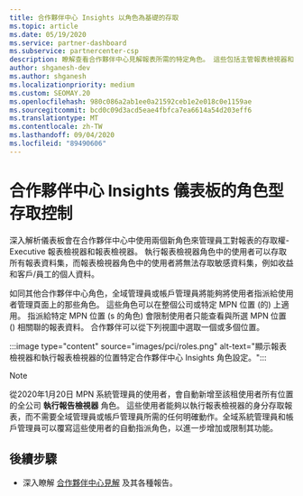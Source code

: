 ```yaml
---
title: 合作夥伴中心 Insights 以角色為基礎的存取
ms.topic: article
ms.date: 05/19/2020
ms.service: partner-dashboard
ms.subservice: partnercenter-csp
description: 瞭解查看合作夥伴中心見解報表所需的特定角色。 這些包括主管報表檢視器和報表檢視器的角色。
author: shganesh-dev
ms.author: shganesh
ms.localizationpriority: medium
ms.custom: SEOMAY.20
ms.openlocfilehash: 980c086a2ab1ee0a21592ceb1e2e018c0e1159ae
ms.sourcegitcommit: bcd0c09d3acd5eae4fbfca7ea6614a54d203eff6
ms.translationtype: MT
ms.contentlocale: zh-TW
ms.lasthandoff: 09/04/2020
ms.locfileid: "89490606"
---
```

# <a name="role-based-access-control-to-the-partner-center-insights-dashboard"></a>合作夥伴中心 Insights 儀表板的角色型存取控制

深入解析儀表板會在合作夥伴中心中使用兩個新角色來管理員工對報表的存取權-Executive 報表檢視器和報表檢視器。  執行報表檢視器角色中的使用者可以存取所有報表資料集，而報表檢視器角色中的使用者將無法存取敏感資料集，例如收益和客戶/員工的個人資料。  

如同其他合作夥伴中心角色，全域管理員或帳戶管理員將能夠將使用者指派給使用者管理頁面上的那些角色。 這些角色可以在整個公司或特定 MPN 位置 (的) 上適用。 指派給特定 MPN 位置 (s 的角色) 會限制使用者只能查看與所選 MPN 位置 () 相關聯的報表資料。 合作夥伴可以從下列視圖中選取一個或多個位置。

:::image type="content" source="images/pci/roles.png" alt-text="顯示報表檢視器和執行報表檢視器的位置特定合作夥伴中心 Insights 角色設定。":::

>[!Note]
> 從2020年1月20日 MPN 系統管理員的使用者，會自動新增至該租使用者所有位置的全公司 **執行報告檢視器** 角色。 這些使用者能夠以執行報表檢視器的身分存取報表，而不需要全域管理員或帳戶管理員所需的任何明確動作。全域系統管理員和帳戶管理員可以覆寫這些使用者的自動指派角色，以進一步增加或限制其功能。

## <a name="next-steps"></a>後續步驟

- 深入瞭解 [合作夥伴中心見解](partner-center-insights.md) 及其各種報告。
